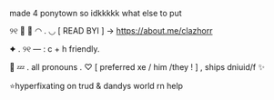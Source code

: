 made 4 ponytown so idkkkkk what else to put

୨୧ 🌴 🎨 ◠ . ◡ 
[ READ BYI ] → https://about.me/clazhorr

✦ . ୨୧ — : c + h friendly.

🌺 💤 . all pronouns . ♡ [ preferred xe / him /they ! ] , ships dniuid/f ✨

⭐hyperfixating on trud & dandys world rn help

